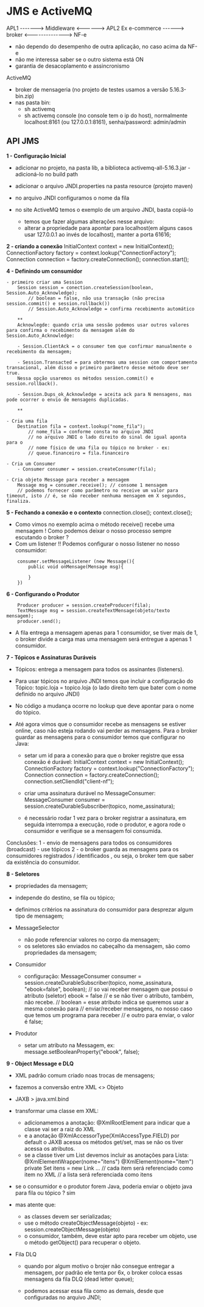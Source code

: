 # JMS e ActiveMQ

APL1 -------> Middleware <------> APL2
Ex e-commerce ------> broker <--------------> NF-e

- não dependo do desempenho de outra aplicação, no caso acima da NF-e
- não me interessa saber se o outro sistema está ON
- garantia de desacoplamento e assincronismo

ActiveMQ

- broker de mensageria (no projeto de testes usamos a versão 5.16.3-bin.zip)
- nas pasta bin:
    - sh activemq
    - sh activemq console (no console tem o ip do host), normalmente localhost:8161 (ou 127.0.0.1:8161), senha/password: admin/admin

## API JMS

<b>1 - Configuração Inicial</b>

 - adicionar no projeto, na pasta lib, a biblioteca activemq-all-5.16.3.jar - adicioná-lo no build path

 - adicionar o arquivo JNDI.properties na pasta resource (projeto maven)
 - no arquivo JNDI configuramos o nome da fila

 - no site ActiveMQ temos o exemplo de um arquivo JNDI, basta copiá-lo
    - temos que fazer algumas alterações nesse arquivo:
    - alterar a propriedade para apontar para localhost(em alguns casos usar 127.0.0.1 ao invés de localhost), manter a porta 61616;

<b>2 - criando a conexão</b>
    InitialContext context = new InitialContext();
    ConnectionFactory factory = context.lookup("ConnectionFactory");
    Connection connection = factory.createConnection();
    connection.start();

<b>4 - Definindo um consumidor</b>
    
    - primeiro criar uma Session
        Session session = conection.createSession(boolean, Session.Auto_Acknowledge);
            // boolean = false, não usa transação (não precisa session.commit() e session.rollback())
            // Session.Auto_Acknowledge = confirma recebimento automático
        
        **
        Acknowlegde: quando cria uma sessão podemos usar outros valores para confirma o recebimento da mensagem além do Session.Auto_Acknowledge:
        
        - Session.ClientAck = o consumer tem que confirmar manualmente o recebimento da mensagem;
        
        - Session.Transacted = para obtermos uma session com comportamento transacional, além disso o primeiro parâmetro desse método deve ser true.
        Nessa opção usaremos os métodos session.commit() e session.rollback().

        - Session.Dups_ok_Acknowledge = aceita ack para N mensagens, mas pode ocorrer o envio de mensagens duplicadas.

        **
    
    - Cria uma fila
        Destination fila = context.lookup("nome_fila");
            // nome_fila = conforme consta no arquivo JNDI
            // no arquivo JNDI o lado direito do sinal de igual aponta para o
            // nome físico de uma fila ou tópico no broker - ex:
            // queue.financeiro = fila.financeiro

    - Cria um Consumer
        - Consumer consumer = session.createConsumer(fila);

    - Cria objeto Message para receber a mensagem
        Message msg = consumer.receive(); // consome 1 mensagem
        // podemos fornecer como parâmetro no receive um valor para timeout, isto // é, se não receber nenhuma mensagem em X segundos, finaliza.

<b>5 - Fechando a conexão e o contexto</b>
    connection.close();
    context.close();

- Como vimos no exemplo acima o método receive() recebe uma mensagem ! Como podemos deixar o nosso processo sempre escutando o broker ? 
- Com um listener !! Podemos configurar o nosso listener no nosso consumidor:
```
    consumer.setMessageListener (new Message(){
        public void onMensage(Mensage msg){

        }
    })
```
<b>6 - Configurando o Produtor</b>
```
    Producer producer = session.createProducer(fila);
    TextMessage msg = session.createTextMensage(objeto/texto mensagem);
    producer.send();
```
- A fila entrega a mensagem apenas para 1 consumidor, se tiver mais de 1, o broker divide a carga mas uma mensagem será entregue a apenas 1 consumidor.

<b>7 - Tópicos e Assinaturas Duráveis</b>

- Tópicos: entrega a mensagem para todos os assinantes (listeners).

- Para usar tópicos no arquivo JNDI temos que incluir a configuração do Tópico:
    topic.loja = topico.loja (o lado direito tem que bater com o nome definido no arquivo JNDI)

- No código a mudança ocorre no lookup que deve apontar para o nome do tópico.

- Até agora vimos que o consumidor recebe as mensagens se estiver online, caso não esteja rodando vai perder as mensagens. Para o broker guardar as mensagens para o consumidor temos que configurar no Java:

    - setar um id para a conexão para que o broker registre que essa conexão é durável:
            InitialContext context = new InitialContext();
            ConnectionFactory factory = context.lookup("ConnectionFactory");
            Connection connection = factory.createConnection();
            connection.setCliendId("client-nf");
    
    - criar uma assinatura durável no MessageConsumer:
        MessageConsumer consumer = session.createDurableSubscriber(topico, nome_assinatura);

    - é necessário rodar 1 vez para o broker registrar a assinatura, em seguida interrompa a execução, rode o produtor, e agora rode o consumidor e verifique se a mensagem foi consumida.

Conclusões:
    1 - envio de mensagens para todos os consumidores (broadcast) - use tópicos
    2 - o broker guarda as mensagens para os consumidores registrados / identificados , ou seja, o broker tem que saber da existência do consumidor.

<b>8 - Seletores</b>

- propriedades da mensagem;
- independe do destino, se fila ou tópico;
- definimos critérios na assinatura do consumidor para desprezar algum tipo de mensagem;

- MessageSelector
    - não pode referenciar valores no corpo da mensagem;
    - os seletores são enviados no cabeçalho da mensagem, são como propriedades da mensagem;

- Consumidor
    - configuração:
    MessageConsumer consumer = session.createDurableSubscriber(topico, nome_assinatura, "ebook=false", boolean);
    // so vai receber mensagem que possui o atributo (seletor) ebook = false
    // e se não tiver o atributo, também, não recebe.
    // boolean = esse atributo indica se queremos usar a mesma conexão para 
    // enviar/receber mensagens, no nosso caso que temos um programa para receber // e outro para enviar, o valor é false;

- Produtor
    - setar um atributo na Messagem, ex:
        message.setBooleanProperty("ebook", false);

<b>9 - Object Message e DLQ</b>

- XML padrão comum criado noas trocas de mensagens;
- fazemos a conversão entre XML <> Objeto
- JAXB > java.xml.bind
- transformar uma classe em XML:
    - adicionamemos a anotação: @XmlRootElement para indicar que a classe vai ser a raiz do XML
    - e a anotação @XmlAccessorType(XmlAccessType.FIELD) por default o JAXB acessa os métodos get/set, mas se não os tiver acessa os atributos.
    - se a classe tiver um List devemos incluir as anotações para Lista:
        @XmlElementWrapper(nome="itens")
        @XmlElement(nome="item")
        private Set<Item> itens = new Link ...
        // cada item será referenciado como item no XML
        // a lista será referenciada como itens

- se o consumidor e o produtor forem Java, poderia enviar o objeto java para fila ou tópico ? sim

- mas atente que:
    - as classes devem ser serializadas;
    - use o método createObjectMessage(objeto) - ex:
        session.createObjectMessage(objeto)
    - o consumidor, também, deve estar apto para receber um objeto, use o método getObject() para recuperar o objeto.

- Fila DLQ
    - quando por algum motivo o brojer não consegue entregar a mensagem, por padrão ele tenta por 6x, o broker coloca essas mensagens da fila DLQ (dead letter queue);

    - podemos acessar essa fila como as demais, desde que configuradas no arquivo JNDI;
